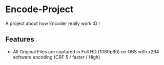 # Encode-Project
 A project about how Encoder really work :D !
 
 ## Features
* All Original Files are captured in Full HD (1080p60) on OBS with x264 software encoding (CRF 5 / faster / High)

